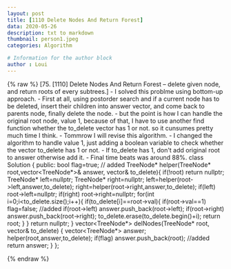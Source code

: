 ```yaml
---
layout: post
title: [1110 Delete Nodes And Return Forest]
data: 2020-05-26
description: txt to markdown
thumbnail: person1.jpeg
categories: Algorithm

# Information for the author block
author : Loui
---
```


{% raw %}
	﻿[75. [1110] Delete Nodes And Return Forest – delete given node, and return roots of every subtrees.]
	- I solved this problme using bottom-up approach.
	- First at all, using postorder search and if a current node has to be deleted, insert their children into answer vector, and come back to parents node, finally delete the node.
	- but the point is how I can handle the original root node, value 1, because of that, I have to use another find function whether the to_delete vector has 1 or not. so it cunsumes pretty much time I think.
	- Tommrow I will revise this algorithm.
	<before tommorow>
	- I changed the algorithm to handle value 1, just adding a boolean variable to check whether the vector to_delete has 1 or not.
	- If to_delete has 1, don't add original root to answer otherwise add it.
	- Final time beats was around 88%.
	class Solution {
	public:
	    bool flag=true; // added
	    TreeNode* helper(TreeNode* root,vector<TreeNode*>& answer, vector<int>& to_delete){
	        if(!root) return nullptr;
	        TreeNode* left=nullptr;
	        TreeNode* right=nullptr;
	        left=helper(root->left,answer,to_delete);
	        right=helper(root->right,answer,to_delete);
	        if(left) root->left=nullptr;
	        if(right) root->right=nullptr;
	        for(int i=0;i<to_delete.size();i++){
	            if(to_delete[i]==root->val){
	                if(root->val==1) flag=false; //added
	                if(root->left) answer.push_back(root->left);
	                if(root->right) answer.push_back(root->right);
	                to_delete.erase(to_delete.begin()+i);
	                return root;
	            }
	        }
	        return nullptr;
	    }
	    vector<TreeNode*> delNodes(TreeNode* root, vector<int>& to_delete) {
	        vector<TreeNode*> answer; 
	        helper(root,answer,to_delete);
	        if(flag) answer.push_back(root); //added
	        return answer;
	    }
	};  
	
{% endraw %}
